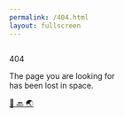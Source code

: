 ```yaml
---
permalink: /404.html
layout: fullscreen
---
```


<div class="space">  
  <div class="window_group">
    <div class="window_404">
      <div class="stars"></div>
      <div class="astronaut">
        <img src="{{"/assets/img/space-astronaut.png"}}" alt="" class="src">
      </div>
    </div>
  </div>
  <div class="text_group">
    <p class="text_404">404</p>
    <p class="text_lost">The page you are looking for <br />has been lost in space.</p>
    <div class="button">
      <a href="{{ "/" | absolute_url }}">🚀 🔙 🌏</a>
    </div>
  </div>
</div>

<script>
  let starContainer = document.querySelector(".stars");

for (let i = 0; i < 100; i++) {
  starContainer.innerHTML += `<div class="star"></div>`;
}
</script>

